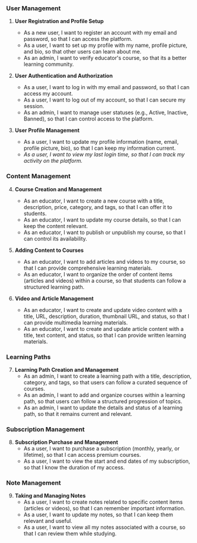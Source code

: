 ### User Management
1. **User Registration and Profile Setup**
   - As a new user, I want to register an account with my email and password, so that I can access the platform.
   - As a user, I want to set up my profile with my name, profile picture, and bio, so that other users can learn about me.
   - As an admin, I want to verify educator's course, so that its a better learning community.

2. **User Authentication and Authorization**
   - As a user, I want to log in with my email and password, so that I can access my account.
   - As a user, I want to log out of my account, so that I can secure my session.
   - As an admin, I want to manage user statuses (e.g., Active, Inactive, Banned), so that I can control access to the platform.

3. **User Profile Management**
   - As a user, I want to update my profile information (name, email, profile picture, bio), so that I can keep my information current.
   - *As a user, I want to view my last login time, so that I can track my activity on the platform.*

### Content Management
4. **Course Creation and Management**
   - As an educator, I want to create a new course with a title, description, price, category, and tags, so that I can offer it to students.
   - As an educator, I want to update my course details, so that I can keep the content relevant.
   - As an educator, I want to publish or unpublish my course, so that I can control its availability.

5. **Adding Content to Courses**
   - As an educator, I want to add articles and videos to my course, so that I can provide comprehensive learning materials.
   - As an educator, I want to organize the order of content items (articles and videos) within a course, so that students can follow a structured learning path.

6. **Video and Article Management**
   - As an educator, I want to create and update video content with a title, URL, description, duration, thumbnail URL, and status, so that I can provide multimedia learning materials.
   - As an educator, I want to create and update article content with a title, text content, and status, so that I can provide written learning materials.

### Learning Paths
7. **Learning Path Creation and Management**
   - As an admin, I want to create a learning path with a title, description, category, and tags, so that users can follow a curated sequence of courses.
   - As an admin, I want to add and organize courses within a learning path, so that users can follow a structured progression of topics.
   - As an admin, I want to update the details and status of a learning path, so that it remains current and relevant.

### Subscription Management
8. **Subscription Purchase and Management**
   - As a user, I want to purchase a subscription (monthly, yearly, or lifetime), so that I can access premium courses.
   - As a user, I want to view the start and end dates of my subscription, so that I know the duration of my access.
### Note Management
9. **Taking and Managing Notes**
   - As a user, I want to create notes related to specific content items (articles or videos), so that I can remember important information.
   - As a user, I want to update my notes, so that I can keep them relevant and useful.
   - As a user, I want to view all my notes associated with a course, so that I can review them while studying.

